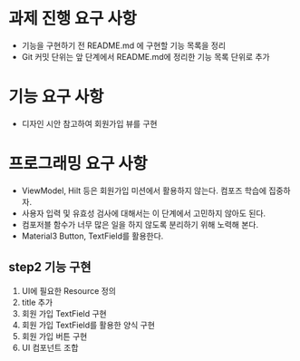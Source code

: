 # 과제 진행 요구 사항
- 기능을 구현하기 전 README.md 에 구현할 기능 목록을 정리
- Git 커밋 단위는 앞 단계에서 README.md에 정리한 기능 목록 단위로 추가

# 기능 요구 사항
- 디자인 시안 참고하여 회원가입 뷰를 구현

# 프로그래밍 요구 사항

- ViewModel, Hilt 등은 회원가입 미션에서 활용하지 않는다. 컴포즈 학습에 집중하자.
- 사용자 입력 및 유효성 검사에 대해서는 이 단계에서 고민하지 않아도 된다.
- 컴포저블 함수가 너무 많은 일을 하지 않도록 분리하기 위해 노력해 본다.
- Material3 Button, TextField를 활용한다.

## step2 기능 구현
1. UI에 필요한 Resource 정의
2. title 추가
3. 회원 가입 TextField 구현
4. 회원 가입 TextField를 활용한 양식 구현
5. 회원 가입 버튼 구현
6. UI 컴포넌트 조합